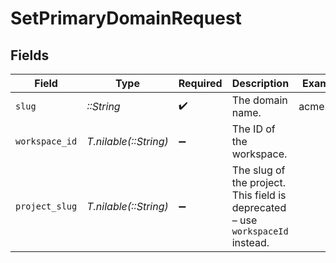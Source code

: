 # SetPrimaryDomainRequest


## Fields

| Field                                                                          | Type                                                                           | Required                                                                       | Description                                                                    | Example                                                                        |
| ------------------------------------------------------------------------------ | ------------------------------------------------------------------------------ | ------------------------------------------------------------------------------ | ------------------------------------------------------------------------------ | ------------------------------------------------------------------------------ |
| `slug`                                                                         | *::String*                                                                     | :heavy_check_mark:                                                             | The domain name.                                                               | acme.com                                                                       |
| `workspace_id`                                                                 | *T.nilable(::String)*                                                          | :heavy_minus_sign:                                                             | The ID of the workspace.                                                       |                                                                                |
| `project_slug`                                                                 | *T.nilable(::String)*                                                          | :heavy_minus_sign:                                                             | The slug of the project. This field is deprecated – use `workspaceId` instead. |                                                                                |